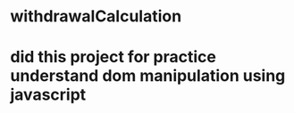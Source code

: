 # withdrawalCalculation
# did this project for practice understand dom manipulation using javascript
